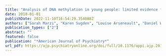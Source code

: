```yaml
---
title: "Analysis of DNA methylation in young people: limited evidence for an association between victimization stress and epigenetic variation in blood"
date: 2018-01-01
publishDate: 2022-11-10T16:54:29.354088Z
authors: ["Sarah Marzi", "Karen Sugden", "Louise Arseneault", "Daniel W Belsky", "Joe Burrage", "David L Corcoran", "Andrea Danese", "Helen L Fisher", "Eilis Hannon", "Terrie E Moffitt", " others"]
publication_types: ["2"]
abstract: ""
featured: false
publication: "*American Journal of Psychiatry*"
url_pdf: https://ajp.psychiatryonline.org/doi/full/10.1176/appi.ajp.2017.17060693
---
```


